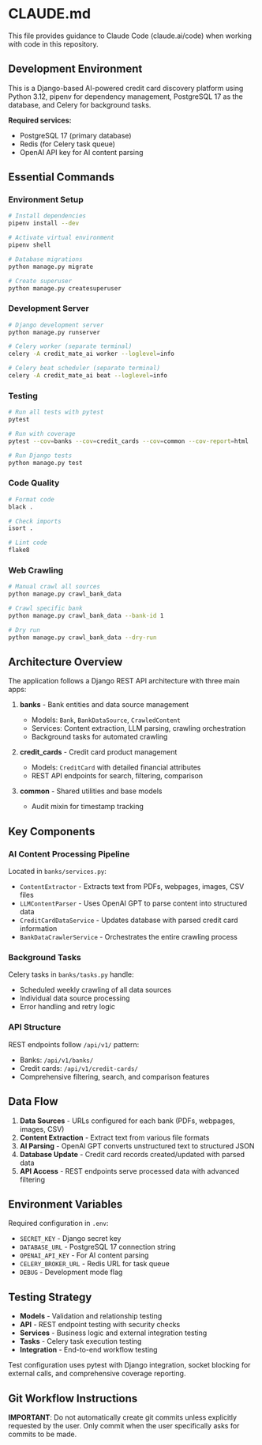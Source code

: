 # CLAUDE.md

This file provides guidance to Claude Code (claude.ai/code) when working with code in this repository.

## Development Environment

This is a Django-based AI-powered credit card discovery platform using Python 3.12, pipenv for dependency management, PostgreSQL 17 as the database, and Celery for background tasks.

**Required services:**
- PostgreSQL 17 (primary database)
- Redis (for Celery task queue)
- OpenAI API key for AI content parsing

## Essential Commands

### Environment Setup
```bash
# Install dependencies
pipenv install --dev

# Activate virtual environment
pipenv shell

# Database migrations
python manage.py migrate

# Create superuser
python manage.py createsuperuser
```

### Development Server
```bash
# Django development server
python manage.py runserver

# Celery worker (separate terminal)
celery -A credit_mate_ai worker --loglevel=info

# Celery beat scheduler (separate terminal)
celery -A credit_mate_ai beat --loglevel=info
```

### Testing
```bash
# Run all tests with pytest
pytest

# Run with coverage
pytest --cov=banks --cov=credit_cards --cov=common --cov-report=html

# Run Django tests
python manage.py test
```

### Code Quality
```bash
# Format code
black .

# Check imports
isort .

# Lint code
flake8
```

### Web Crawling
```bash
# Manual crawl all sources
python manage.py crawl_bank_data

# Crawl specific bank
python manage.py crawl_bank_data --bank-id 1

# Dry run
python manage.py crawl_bank_data --dry-run
```

## Architecture Overview

The application follows a Django REST API architecture with three main apps:

1. **banks** - Bank entities and data source management
   - Models: `Bank`, `BankDataSource`, `CrawledContent`
   - Services: Content extraction, LLM parsing, crawling orchestration
   - Background tasks for automated crawling

2. **credit_cards** - Credit card product management
   - Models: `CreditCard` with detailed financial attributes
   - REST API endpoints for search, filtering, comparison

3. **common** - Shared utilities and base models
   - Audit mixin for timestamp tracking

## Key Components

### AI Content Processing Pipeline
Located in `banks/services.py`:
- `ContentExtractor` - Extracts text from PDFs, webpages, images, CSV files
- `LLMContentParser` - Uses OpenAI GPT to parse content into structured data
- `CreditCardDataService` - Updates database with parsed credit card information
- `BankDataCrawlerService` - Orchestrates the entire crawling process

### Background Tasks
Celery tasks in `banks/tasks.py` handle:
- Scheduled weekly crawling of all data sources
- Individual data source processing
- Error handling and retry logic

### API Structure
REST endpoints follow `/api/v1/` pattern:
- Banks: `/api/v1/banks/`
- Credit cards: `/api/v1/credit-cards/`
- Comprehensive filtering, search, and comparison features

## Data Flow

1. **Data Sources** - URLs configured for each bank (PDFs, webpages, images, CSV)
2. **Content Extraction** - Extract text from various file formats
3. **AI Parsing** - OpenAI GPT converts unstructured text to structured JSON
4. **Database Update** - Credit card records created/updated with parsed data
5. **API Access** - REST endpoints serve processed data with advanced filtering

## Environment Variables

Required configuration in `.env`:
- `SECRET_KEY` - Django secret key
- `DATABASE_URL` - PostgreSQL 17 connection string
- `OPENAI_API_KEY` - For AI content parsing
- `CELERY_BROKER_URL` - Redis URL for task queue
- `DEBUG` - Development mode flag

## Testing Strategy

- **Models** - Validation and relationship testing
- **API** - REST endpoint testing with security checks
- **Services** - Business logic and external integration testing
- **Tasks** - Celery task execution testing
- **Integration** - End-to-end workflow testing

Test configuration uses pytest with Django integration, socket blocking for external calls, and comprehensive coverage reporting.

## Git Workflow Instructions

**IMPORTANT**: Do not automatically create git commits unless explicitly requested by the user. Only commit when the user specifically asks for commits to be made.
